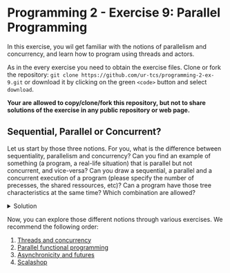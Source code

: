 # Programming 2 - Exercise 9: Parallel Programming

In this exercise, you wil get familiar with the notions of parallelism and concurrency, and learn how to program using threads and actors. 

As in the every exercise you need to obtain the exercise files. Clone or fork the repository: `git clone https://github.com/ur-tcs/programming-2-ex-9.git` or download it by clicking on the green `<code>` button and select `download`.

__Your are allowed to copy/clone/fork this repository, but not to share solutions of the exercise in any public repository or web page.__

## Sequential, Parallel or Concurrent?  

Let us start by those three notions. For you, what is the difference between sequentiality, parallelism and concurrency? Can you find an example of something (a program, a real-life situation) that is parallel but not concurrent, and vice-versa? Can you draw a sequential, a parallel and a concurrent execution of a program (please specify the number of precesses, the shared ressources, etc)? Can a program have those tree characteristics at the same time? Which combination are allowed? 

<details>
  <summary>Solution</summary>

* In a sequential execution, every action is executed one after the other.
* Parallelism refers to the *behaviour of the program at running time*. In a parallel execution (with more than one process), the two processes are working at the exact same time. 
* Concurrency refers to the *conceptual* part of a program. In a concurrent execution (with more than one process accessing a shared ressource), different process are working on the same shared ressource.


![seq-conc](seq-conc.png) 

* Sequential: (e.g.: a supermarket with only one cashier). Sequential activities depends from each other and are not executed simultaneously, sand so hey cannot e parallel or concurrent.
* Parallel but not concurrent: more than one process and no shared ressources (e.g.: a restaurant, each client eating its own food at the same time).
* Concurrent but not parallel: more than on process accessing the same ressource at different times (e.g.: cashiers incrementing the global sale amount). 
* Parallel and concurrent: more than one process accessing a shared ressource at the same time (e.g.: multiple reads in a database, human breathing in a classroom).

![conc-para](conc-para.png)

</details>

Now, you can explore those different notions through various exercises. We recommend the following order: 
1. [Threads and concurrency](./threads/)
2. [Parallel functional programming](./parallelism/)
3. [Asynchronicity and futures](./futures/)
4. [Scalashop](./scalashop/)